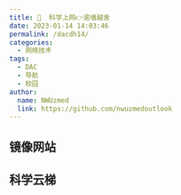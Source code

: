 ```yaml
---
title: 📡  科学上网👉逾墙越舍
date: 2023-01-14 14:03:46
permalink: /dacdh14/
categories: 
  - 网络技术
tags: 
  - DAC
  - 导航
  - 校园
author: 
  name: NWUzmed
  link: https://github.com/nwuzmedoutlook
---
```


## 镜像网站

<ClientOnly>
  <Card :cardData="cardData0" :cardListSize=4 carTitlColor="#000" carHoverColor="#000" />
</ClientOnly>

## 科学云梯

<ClientOnly>
  <Card :cardData="cardData1" :cardListSize=4 carTitlColor="#000" carHoverColor="#000" />
</ClientOnly>

<script>
export default {
  data() {
    return {
      cardData0: [
        {
          id: "0",
          cardSrc: "http://www.baidu.com/",
          cardName: "百度",
          cardContent:
            "百度——全球最大的中文搜索引擎及最大的中文网站，全球领先的人工智能公司",
        },
{cardSrc: "https://tofutoolbox.com/", cardImgSrc: "https://api.xinac.net/icon/?url=https://tofutoolbox.com/", cardName: "豆腐工具箱", cardContent: "最合适你的科学上网的工具评测合集",},
{cardSrc: "https://github.com/waystowork/lantern", cardImgSrc: "https://api.xinac.net/icon/?url=https://github.com/waystowork/lantern", cardName: "梯子慎用", cardContent: "小手电(Beam)、蓝灯(Lantern)、佛跳墙（fotiaoqiang）",},
{cardSrc: "https://get.astarvpn.app/", cardImgSrc: "https://api.xinac.net/icon/?url=https://get.astarvpn.app/", cardName: "AStar VPN", cardContent: "Free and fast VPN for everyone",},
{cardSrc: "https://m.qq.com/edu/index.html", cardImgSrc: "https://api.xinac.net/icon/?url=https://m.qq.com/edu/index.html", cardName: "长鹅教育加速", cardContent: "腾讯官方出品-畅游全球教育资源",},
{cardSrc: "https://52proxy.xyz/", cardImgSrc: "https://api.xinac.net/icon/?url=https://52proxy.xyz/", cardName: "Oriole-Proxy", cardContent: "输入外网，点机回车，隐身访问互联网",},
{cardSrc: "https://iguge.app/", cardImgSrc: "https://api.xinac.net/icon/?url=https://iguge.app/", cardName: "iGG谷歌访问助手", cardContent: "永久免费提供谷歌搜索，gmail，Chrome Store,Android/Golang等谷歌产品加速访问",},
{cardSrc: "http://googlehelper.net/", cardImgSrc: "https://api.xinac.net/icon/?url=http://googlehelper.net/", cardName: "Ghelper", cardContent: "供开发人员、跨境工作人员和研究机构使用，以确保和加快互联网冲浪的速度。",},
{cardSrc: "https://www.library.ac.cn/", cardImgSrc: "https://api.xinac.net/icon/?url=https://www.library.ac.cn/", cardName: "Mirror List", cardContent: "镜像站，为大学师生服务（与任何大学无关）",},
{cardSrc: "https://github.com/hmsjy2017/Google-Mirrors", cardImgSrc: "https://api.xinac.net/icon/?url=https://github.com/hmsjy2017/Google-Mirrors", cardName: "镜像网站+科学上网", cardContent: "仅供学习交流使用，请遵守法律",},
{cardSrc: "https://microsoftedge.microsoft.com/addons/search/VPN?hl=zh-CN", cardImgSrc: "https://api.xinac.net/icon/?url=https://microsoftedge.microsoft.com/addons/search/VPN?hl=zh-CN", cardName: "Microsoft Edge 加载项 - VPN", cardContent: "60+VPN浏览器插件",},
{cardSrc: "https://github.com/search?q=%E7%A7%91%E5%AD%A6%E4%B8%8A%E7%BD%91&amp;type=", cardImgSrc: "https://api.xinac.net/icon/?url=https://github.com/search?q=%E7%A7%91%E5%AD%A6%E4%B8%8A%E7%BD%91&amp;type=", cardName: "Search · 科学上网", cardContent: "请正确使用",},
{cardSrc: "https://github.com/search?p=1&amp;q=%E6%A2%AF%E5%AD%90&amp;type=Repositories", cardImgSrc: "https://api.xinac.net/icon/?url=https://github.com/search?p=1&amp;q=%E6%A2%AF%E5%AD%90&amp;type=Repositories", cardName: "Search · 梯子", cardContent: "翻墙需谨慎",},
{cardSrc: "https://oooc.top/", cardImgSrc: "https://api.xinac.net/icon/?url=https://oooc.top/", cardName: "OC", cardContent: "科学上网助手",},
{cardSrc: "https://www.uc23.net/s/?keyword=VPN", cardImgSrc: "https://api.xinac.net/icon/?url=https://www.uc23.net/s/?keyword=VPN", cardName: "UC电脑园", cardContent: "【VPN】的搜索结果",},
{cardSrc: "https://www.yaoleguan.com/cn/", cardImgSrc: "https://api.xinac.net/icon/?url=https://www.yaoleguan.com/cn/", cardName: "佛跳墙加速器", cardContent: "永久免费、永不被封",},
{cardSrc: "https://tmioe.com/category/external", cardImgSrc: "https://api.xinac.net/icon/?url=https://tmioe.com/category/external", cardName: "ZAPRO · 杂铺", cardContent: "海外交流",},
{cardSrc: "https://tlanyan.me/category/for-free-internet/", cardImgSrc: "https://api.xinac.net/icon/?url=https://tlanyan.me/category/for-free-internet/", cardName: "tlanyan", cardContent: "科学上网",},
{cardSrc: "https://v2xtls.org/", cardImgSrc: "https://api.xinac.net/icon/?url=https://v2xtls.org/", cardName: "V2ray XTLS黑科技", cardContent: "V2ray XTLS黑科技、trojan和trojan-go带你飞",},
{cardSrc: "http://www.geekotg.com/zhuanti/lslgllqrj/", cardImgSrc: "https://api.xinac.net/icon/?url=http://www.geekotg.com/zhuanti/lslgllqrj/", cardName: "奇客小栈", cardContent: "类似绿光浏览器的浏览器",},
{cardSrc: "https://9.234456.xyz/abc.html", cardImgSrc: "https://api.xinac.net/icon/?url=https://9.234456.xyz/abc.html", cardName: "XYZ", cardContent: "随机排序,请自行试用. 如无法访问,请自架梯",},
{cardSrc: "https://mirror.js.org/", cardImgSrc: "https://api.xinac.net/icon/?url=https://mirror.js.org/", cardName: "Google-Mirrors", cardContent: "你用得上的镜像网站",},
      ],
      
      cardData1: [
        {
          id: "1",
          cardSrc: "https://cn.vuejs.org/",
          cardImgSrc:
            "https://cdn.staticaly.com/gh/Kele-Bingtang/static@master/img/tools/20220105001047.png",
          cardName: "Vue",
          cardContent: "渐进式 JavaScript 框架",
        },
      ],
    };
  },
};
</script>
